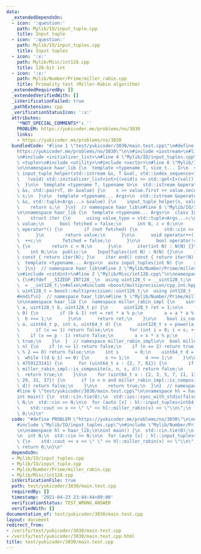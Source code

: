 ```yaml
---
data:
  _extendedDependsOn:
  - icon: ':question:'
    path: Mylib/IO/input_tuple.cpp
    title: Input tuple
  - icon: ':question:'
    path: Mylib/IO/input_tuples.cpp
    title: Input tuples
  - icon: ':x:'
    path: Mylib/Misc/int128.cpp
    title: 128-bit int
  - icon: ':x:'
    path: Mylib/Number/Prime/miller_rabin.cpp
    title: Primality test (Miller-Rabin algorithm)
  _extendedRequiredBy: []
  _extendedVerifiedWith: []
  _isVerificationFailed: true
  _pathExtension: cpp
  _verificationStatusIcon: ':x:'
  attributes:
    '*NOT_SPECIAL_COMMENTS*': ''
    PROBLEM: https://yukicoder.me/problems/no/3030
    links:
    - https://yukicoder.me/problems/no/3030
  bundledCode: "#line 1 \"test/yukicoder/3030/main.test.cpp\"\n#define PROBLEM \"\
    https://yukicoder.me/problems/no/3030\"\n\n#include <iostream>\n#line 2 \"Mylib/IO/input_tuples.cpp\"\
    \n#include <initializer_list>\n#line 4 \"Mylib/IO/input_tuples.cpp\"\n#include\
    \ <tuple>\n#include <utility>\n#include <vector>\n#line 6 \"Mylib/IO/input_tuple.cpp\"\
    \n\nnamespace haar_lib {\n  template <typename T, size_t... I>\n  static void\
    \ input_tuple_helper(std::istream &s, T &val, std::index_sequence<I...>) {\n \
    \   (void) std::initializer_list<int>{(void(s >> std::get<I>(val)), 0)...};\n\
    \  }\n\n  template <typename T, typename U>\n  std::istream &operator>>(std::istream\
    \ &s, std::pair<T, U> &value) {\n    s >> value.first >> value.second;\n    return\
    \ s;\n  }\n\n  template <typename... Args>\n  std::istream &operator>>(std::istream\
    \ &s, std::tuple<Args...> &value) {\n    input_tuple_helper(s, value, std::make_index_sequence<sizeof...(Args)>());\n\
    \    return s;\n  }\n}  // namespace haar_lib\n#line 8 \"Mylib/IO/input_tuples.cpp\"\
    \n\nnamespace haar_lib {\n  template <typename... Args>\n  class InputTuples {\n\
    \    struct iter {\n      using value_type = std::tuple<Args...>;\n      value_type\
    \ value;\n      bool fetched = false;\n      int N, c = 0;\n\n      value_type\
    \ operator*() {\n        if (not fetched) {\n          std::cin >> value;\n  \
    \      }\n        return value;\n      }\n\n      void operator++() {\n      \
    \  ++c;\n        fetched = false;\n      }\n\n      bool operator!=(iter &) const\
    \ {\n        return c < N;\n      }\n\n      iter(int N) : N(N) {}\n    };\n\n\
    \    int N;\n\n  public:\n    InputTuples(int N) : N(N) {}\n\n    iter begin()\
    \ const { return iter(N); }\n    iter end() const { return iter(N); }\n  };\n\n\
    \  template <typename... Args>\n  auto input_tuples(int N) {\n    return InputTuples<Args...>(N);\n\
    \  }\n}  // namespace haar_lib\n#line 2 \"Mylib/Number/Prime/miller_rabin.cpp\"\
    \n#include <cstdint>\n#line 2 \"Mylib/Misc/int128.cpp\"\n\nnamespace haar_lib\
    \ {\n#ifdef __SIZEOF_INT128__\n  using uint128_t = __uint128_t;\n  using int128_t\
    \  = __int128_t;\n#else\n#include <boost/multiprecision/cpp_int.hpp>\n  using\
    \ uint128_t = boost::multiprecision::uint128_t;\n  using int128_t  = boost::multiprecision::int128_t;\n\
    #endif\n}  // namespace haar_lib\n#line 5 \"Mylib/Number/Prime/miller_rabin.cpp\"\
    \n\nnamespace haar_lib {\n  namespace miller_rabin_impl {\n    uint128_t power(uint128_t\
    \ a, uint128_t b, uint128_t p) {\n      uint128_t ret = 1;\n\n      while (b >\
    \ 0) {\n        if (b & 1) ret = ret * a % p;\n        a = a * a % p;\n      \
    \  b >>= 1;\n      }\n\n      return ret;\n    }\n\n    bool is_composite(uint64_t\
    \ a, uint64_t p, int s, uint64_t d) {\n      uint128_t x = power(a, d, p);\n\n\
    \      if (x == 1) return false;\n\n      for (int i = 0; i < s; ++i) {\n    \
    \    if (x == p - 1) return false;\n        x = x * x % p;\n      }\n\n      return\
    \ true;\n    }\n  }  // namespace miller_rabin_impl\n\n  bool miller_rabin(uint64_t\
    \ n) {\n    if (n <= 1) return false;\n    if (n == 2) return true;\n    if (n\
    \ % 2 == 0) return false;\n\n    int s      = 0;\n    uint64_t d = n - 1;\n  \
    \  while ((d & 1) == 0) {\n      s += 1;\n      d >>= 1;\n    }\n\n    if (n <\
    \ 4759123141) {\n      for (uint64_t x : {2, 7, 61}) {\n        if (x < n and\
    \ miller_rabin_impl::is_composite(x, n, s, d)) return false;\n      }\n\n    \
    \  return true;\n    }\n\n    for (uint64_t x : {2, 3, 5, 7, 11, 13, 17, 19, 23,\
    \ 29, 31, 37}) {\n      if (x < n and miller_rabin_impl::is_composite(x, n, s,\
    \ d)) return false;\n    }\n\n    return true;\n  }\n}  // namespace haar_lib\n\
    #line 6 \"test/yukicoder/3030/main.test.cpp\"\n\nnamespace hl = haar_lib;\n\n\
    int main() {\n  std::cin.tie(0);\n  std::ios::sync_with_stdio(false);\n\n  int\
    \ N;\n  std::cin >> N;\n\n  for (auto [x] : hl::input_tuples<int64_t>(N)) {\n\
    \    std::cout << x << \" \" << hl::miller_rabin(x) << \"\\n\";\n  }\n\n  return\
    \ 0;\n}\n"
  code: "#define PROBLEM \"https://yukicoder.me/problems/no/3030\"\n\n#include <iostream>\n\
    #include \"Mylib/IO/input_tuples.cpp\"\n#include \"Mylib/Number/Prime/miller_rabin.cpp\"\
    \n\nnamespace hl = haar_lib;\n\nint main() {\n  std::cin.tie(0);\n  std::ios::sync_with_stdio(false);\n\
    \n  int N;\n  std::cin >> N;\n\n  for (auto [x] : hl::input_tuples<int64_t>(N))\
    \ {\n    std::cout << x << \" \" << hl::miller_rabin(x) << \"\\n\";\n  }\n\n \
    \ return 0;\n}\n"
  dependsOn:
  - Mylib/IO/input_tuples.cpp
  - Mylib/IO/input_tuple.cpp
  - Mylib/Number/Prime/miller_rabin.cpp
  - Mylib/Misc/int128.cpp
  isVerificationFile: true
  path: test/yukicoder/3030/main.test.cpp
  requiredBy: []
  timestamp: '2021-04-23 23:44:44+09:00'
  verificationStatus: TEST_WRONG_ANSWER
  verifiedWith: []
documentation_of: test/yukicoder/3030/main.test.cpp
layout: document
redirect_from:
- /verify/test/yukicoder/3030/main.test.cpp
- /verify/test/yukicoder/3030/main.test.cpp.html
title: test/yukicoder/3030/main.test.cpp
---
```

